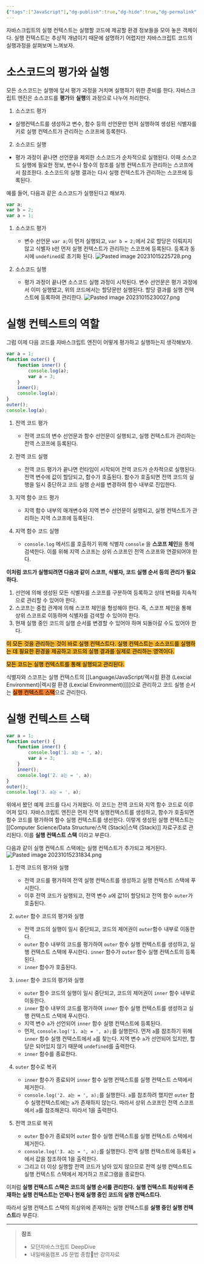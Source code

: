 ```yaml
---
{"tags":["JavaScript"],"dg-publish":true,"dg-hide":true,"dg-permalink":"/language/java-script/context","permalink":"/language/java-script/context/","hide":true,"dgPassFrontmatter":true,"noteIcon":""}
---
```


자바스크립트의 실행 컨텍스트는 실행할 코드에 제공할 환경 정보들을 모아 놓은 객체이다. 실행 컨텍스트는 추상적 개념이기 때문에 설명하기 어렵지만 자바스크립트 코드의 실행과정을 살펴보며 느껴보자.

# 소스코드의 평가와 실행
모든 소스코드는 실행에 앞서 평가 과정을 거치며 실행하기 위한 준비를 한다.
자바스크립트 엔진은 소스코드를 **평가**와 **실행**의 과정으로 나누어 처리한다.

1. 소스코드 평가
- 실행컨텍스트를 생성하고 변수, 함수 등의 선언문만 먼저 실행하여 생성된 식별자를 키로 실행 컨텍스트가 관리하는 스코프에 등록한다.

2. 소스코드 실행
- 평가 과정이 끝나면 선언문을 제외한 소스코드가 순차적으로 실행된다. 이때 소스코드 실행에 필요한 정보, 변수나 함수의 참조를 실행 컨텍스트가 관리하는 스코프에서 참조한다. 소스코드의 실행 결과는 다시 실행 컨텍스트가 관리하는 스코프에 등록된다.

예를 들어, 다음과 같은 소스코드가 실행된다고 해보자.
```js
var a;
var b = 2;
var a = 1;
```

1. 소스코드 평가
	- 변수 선언문 `var a;`이 먼저 실행되고, `var b = 2;`에서 2로 할당은 이뤄지지 않고 식별자 `b`만 먼저 실행 컨텍스트가 관리하는 스코프에 등록된다. 등록과 동시에 `undefined`로 초기화 된다.
![Pasted image 20231015225728.png](/img/user/Language/JavaScript/Pasted%20image%2020231015225728.png)

2. 소스코드 실행
	- 평가 과정이 끝나면 소스코드 실행 과정이 시작된다. 변수 선언문은 평가 과정에서 이미 실행됐고, 위의 코드에서는 할당문만 실행된다. 할당 결과를 실행 컨텍스트에 등록하여 관리한다.
![Pasted image 20231015230027.png](/img/user/Language/JavaScript/Pasted%20image%2020231015230027.png)


# 실행 컨텍스트의 역할
그럼 이제 다음 코드를 자바스크립트 엔진이 어떻게 평가하고 실행하는지 생각해보자.
```js
var a = 1;
function outer() {
	function inner() {
		console.log(a); 
		var a = 3;
	}
	inner(); 
	console.log(a);
}
outer(); 
console.log(a);
```

1. 전역 코드 평가
	- 전역 코드의 변수 선언문과 함수 선언문이 실행되고, 실행 컨텍스트가 관리하는 전역 스코프에 등록된다.

2. 전역 코드 실행
	- 전역 코드 평가가 끝나면 런타임이 시작되어 전역 코드가 순차적으로 실행된다. 전역 변수에 값이 할당되고, 함수가 호출된다. 함수가 호출되면 전역 코드의 실행을 일시 중단하고 코드 실행 순서를 변경하여 함수 내부로 진입한다.

3. 지역 함수 코드 평가
	- 지역 함수 내부의 매개변수와 지역 변수 선언문이 실행되고, 실행 컨텍스트가 관리하는 지역 스코프에 등록된다.

4. 지역 함수 코드 실행
	- `console.log` 메서드를 호출하기 위해 식별자 `console` 을 **스코프 체인**을 통해 검색한다. 이를 위해 지역 스코프는 상위 스코프인 전역 스코프와 연결되어야 한다.


**이처럼 코드가 실행되려면 다음과 같이 스코프, 식별자, 코드 실행 순서 등의 관리가 필요하다.**

1. 선언에 의해 생성된 모든 식별자를 스코프를 구분하여 등록하고 상태 변화를 지속적으로 관리할 수 있어야 한다.
2. 스코프는 중첩 관계에 의해 스코프 체인을 형성해야 한다. 즉, 스코프 체인을 통해 상위 스코프로 이동하며 식별자를 검색할 수 있어야 한다.
3. 현재 실행 중인 코드의 실행 순서를 변경할 수 있어야 하며 되돌아갈 수도 있어야 한다.

<mark style='background:#f7b731'>이 모든 것을 관리하는 것이 바로 실행 컨텍스트다. 실행 컨텍스트는 소스코드를 실행하는 데 필요한 환경을 제공하고 코드의 실행 결과를 실제로 관리하는 영역이다.</mark>

<mark style='background:#f7b731'>모든 코드는 실행 컨텍스트를 통해 실행되고 관리된다.</mark>

식별자와 스코프는 실행 컨텍스트의 [[Language/JavaScript/렉시컬 환경 (Lexcial Environment)\|렉시컬 환경 (Lexcial Environment)]]]]으로 관리하고 코드 실행 순서는 <mark style='background:#fa8231'>실행 컨텍스트 스택</mark>으로 관리한다.

# 실행 컨텍스트 스택
```js
var a = 1;
function outer() {
	function inner() {
		console.log('1. a는 = ', a); 
		var a = 3;
	}
	inner(); 
	console.log('2. a는 = ', a);
}
outer(); 
console.log('3. a는 = ', a);
```
위에서 봤던 예제 코드를 다시 가져왔다. 이 코드는 전역 코드와 지역 함수 코드로 이루어져 있다. 자바스크립트 엔진은 먼저 전역 실행컨텍스트를 생성하고, 함수가 호출되면 함수 코드를 평가하여 함수 실행 컨텍스트를 생선한다. 이렇게 생성된 실행 컨텍스트는 [[Computer Science/Data Structure/스택 (Stack)\|스택 (Stack)]] 자료구조로 관리된다. 이를 **실행 컨텍스트 스택** 이라고 부른다.

다음과 같이 실행 컨텍스트 스택에는 실행 컨텍스트가 추가되고 제거된다.
![Pasted image 20231015231834.png](/img/user/Language/JavaScript/Pasted%20image%2020231015231834.png)

1. 전역 코드의 평가와 실행
	- 전역 코드를 평가하여 전역 실행 컨텍스트를 생성하고 실행 컨텍스트 스택에 푸시한다.
	- 이후 전역 코드가 실행되고, 전역 변수 `a`에 값1이 할당되고 전역 함수 `outer`가 호출된다.

2. `outer` 함수 코드의 평가와 실행
	- 전역 코드의 실행이 일시 중단되고, 코드의 제어권이 `outer`함수 내부로 이동한다.
	- `outer` 함수 내부의 코드를 평가하여 `outer` 함수 실행 컨텍스트를 생성하고, 실행 컨텍스트 스택에 푸시한다. `inner` 함수가 `outer` 함수 실행 컨텍스트의 등록 된다.
	- `inner` 함수가 호출된다.

3. `inner` 함수 코드의 평가와 실행
	- `outer` 함수 코드의 실행이 일시 중단되고, 코드의 제어권이 `inner` 함수 내부로 이동한다.
	- `inner` 함수 내부의 코드를 평가하여 `inner` 함수 실행 컨텍스트를 생성하고 실행 컨텍스트 스택에 푸시한다.
	- 지역 변수 `a`가 선언되어 `inner` 함수 실행 컨텍스트에 등록된다.
	- 먼저, `console.log('1. a는 = ', a);`를 실행한다. 먼저 `a`를 참조하기 위해 `inner` 함수 실행 컨텍스트에서 `a`를 찾는다. 지역 변수 `a`가 선언되어 있지만, 할당은 되어있지 않기 때문에 `undefined`를 출력한다.
	- `inner` 함수를 종료한다.

4. `outer` 함수로 복귀
	- `inner` 함수가 종료되어 `inner` 함수 실행 컨텍스트를 실행 컨텍스트 스택에서 제거한다.
	- `console.log('2. a는 = ', a);`를 실행한다. `a`를 참조하려 했지만 `outer` 함수 실행컨텍스트에는 `a`가 존재하지 않는다. 따라서 상위 스코프인 전역 스코프에서 `a`를 참조해온다. 따라서 1을 출력한다.

5. 전역 코드로 복귀
	- `outer` 함수가 종료되어 `outer` 함수 실행 컨텍스트를 실행 컨텍스트 스택에서 제거한다.
	- `console.log('3. a는 = ', a);`를 실행한다. 전역 실행 컨텍스트에 등록된 `a`에서 값을 참조하여 1을 출력한다.
	- 그리고 더 이상 실행할 전역 코드가 남아 있지 않으므로 전역 실행 컨텍스트도 실행 컨텍스트 스택에서 제거하고 프로그램을 종료한다.

이처럼 **실행 컨텍스트 스택은 코드의 실행 순서를 관리한다.** **실행 컨텍스트 최상위에 존재하는 실행 컨텍스트는 언제나 현재 실행 중인 코드의 실행 컨텍스트다.**

따라서 실행 컨텍스트 스택의 최상위에 존재하는 실행 컨텍스트를 **실행 중인 실행 컨텍스트**라 부른다.

---
> **참조**
> - 모던자바스크립트 DeepDive
> - 내일배움캠프 JS 문법 종합반 강의자료